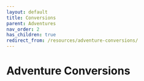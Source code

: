```yaml
---
layout: default
title: Conversions
parent: Adventures
nav_order: 2
has_children: true
redirect_from: /resources/adventure-conversions/
---
```


# Adventure Conversions
